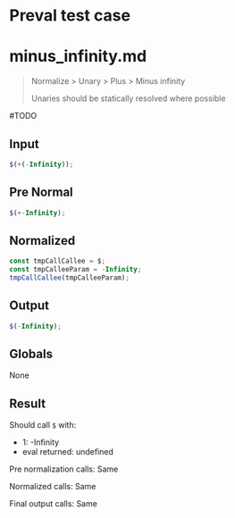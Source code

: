 # Preval test case

# minus_infinity.md

> Normalize > Unary > Plus > Minus infinity
>
> Unaries should be statically resolved where possible

#TODO

## Input

`````js filename=intro
$(+(-Infinity));
`````

## Pre Normal

`````js filename=intro
$(+-Infinity);
`````

## Normalized

`````js filename=intro
const tmpCallCallee = $;
const tmpCalleeParam = -Infinity;
tmpCallCallee(tmpCalleeParam);
`````

## Output

`````js filename=intro
$(-Infinity);
`````

## Globals

None

## Result

Should call `$` with:
 - 1: -Infinity
 - eval returned: undefined

Pre normalization calls: Same

Normalized calls: Same

Final output calls: Same
